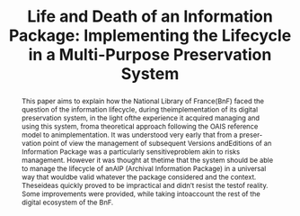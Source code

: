 ---
abstract: This paper aims to explain how the National Library of France(BnF) faced
  the question of the information lifecycle, during theimplementation of its digital
  preservation system, in the light ofthe experience it acquired managing and using
  this system, froma theoretical approach following the OAIS reference model to animplementation.
  It was understood very early that from a preser-vation point of view the management
  of subsequent Versions andEditions of an Information Package was a particularly
  sensitiveproblem akin to risks management. However it was thought at thetime that
  the system should be able to manage the lifecycle of anAIP (Archival Information
  Package) in a universal way that wouldbe valid whatever the package considered and
  the context. Theseideas quickly proved to be impractical and didn’t resist the testof
  reality. Some improvements were provided, while taking intoaccount the rest of the
  digital ecosystem of the BnF.
creators:
- Caron, Bertrand
- de La Houssaye, Jordan
- Ledoux, Thomas
- Reecht, Stéphane
date: null
document_url: https://services.phaidra.univie.ac.at/api/object/o:931065/download
grand_parent: iPRES
institutions: []
keywords:
- kyoto
landing_page_url: https://phaidra.univie.ac.at/o:931065
language: eng
layout: publication
license: CC BY-SA 4.0 International
notes_url: null
parent: iPRES 2017
presentation_url: null
publication_type: paper
size: 1612415
source_name: iPRES
title: 'Life and Death of an Information Package: Implementing the Lifecycle in a
  Multi-Purpose Preservation System'
year: 2017
---